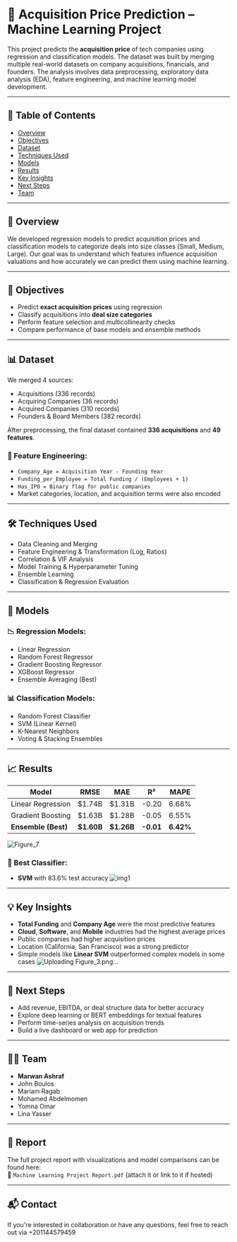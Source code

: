 # 🧠 Acquisition Price Prediction – Machine Learning Project

This project predicts the **acquisition price** of tech companies using regression and classification models. The dataset was built by merging multiple real-world datasets on company acquisitions, financials, and founders. The analysis involves data preprocessing, exploratory data analysis (EDA), feature engineering, and machine learning model development.

---

## 📁 Table of Contents

- [Overview](#overview)
- [Objectives](#objectives)
- [Dataset](#dataset)
- [Techniques Used](#techniques-used)
- [Models](#models)
- [Results](#results)
- [Key Insights](#key-insights)
- [Next Steps](#next-steps)
- [Team](#team)

---

## 📌 Overview

We developed regression models to predict acquisition prices and classification models to categorize deals into size classes (Small, Medium, Large). Our goal was to understand which features influence acquisition valuations and how accurately we can predict them using machine learning.

---

## 🎯 Objectives

- Predict **exact acquisition prices** using regression
- Classify acquisitions into **deal size categories**
- Perform feature selection and multicollinearity checks
- Compare performance of base models and ensemble methods

---

## 📊 Dataset

We merged 4 sources:
- Acquisitions (336 records)
- Acquiring Companies (36 records)
- Acquired Companies (310 records)
- Founders & Board Members (382 records)

After preprocessing, the final dataset contained **336 acquisitions** and **49 features**.

### 🔧 Feature Engineering:
- `Company_Age = Acquisition Year - Founding Year`
- `Funding_per_Employee = Total Funding / (Employees + 1)`
- `Has_IPO = Binary flag for public companies`
- Market categories, location, and acquisition terms were also encoded

---

## 🛠️ Techniques Used

- Data Cleaning and Merging
- Feature Engineering & Transformation (Log, Ratios)
- Correlation & VIF Analysis
- Model Training & Hyperparameter Tuning
- Ensemble Learning
- Classification & Regression Evaluation

---

## 🤖 Models

### 📉 Regression Models:
- Linear Regression
- Random Forest Regressor
- Gradient Boosting Regressor
- XGBoost Regressor
- Ensemble Averaging (Best)

### 📊 Classification Models:
- Random Forest Classifier
- SVM (Linear Kernel)
- K-Nearest Neighbors
- Voting & Stacking Ensembles

---

## 📈 Results

| Model                | RMSE     | MAE     | R²     | MAPE   |
|---------------------|----------|---------|--------|--------|
| Linear Regression    | $1.74B   | $1.31B  | -0.20  | 6.68%  |
| Gradient Boosting    | $1.63B   | $1.28B  | -0.05  | 6.55%  |
| **Ensemble (Best)**  | **$1.60B** | **$1.26B** | **-0.01** | **6.42%** |
![Figure_7](https://github.com/user-attachments/assets/ab35a48a-3a03-45bc-af7e-2dde0431bff5)

### 🥇 Best Classifier:  
- **SVM** with 83.6% test accuracy
![img1](https://github.com/user-attachments/assets/e62c6e41-3c97-40fa-85cd-17db32a0fc36)

---

## 💡 Key Insights

- **Total Funding** and **Company Age** were the most predictive features
- **Cloud**, **Software**, and **Mobile** industries had the highest average prices
- Public companies had higher acquisition prices
- Location (California, San Francisco) was a strong predictor
- Simple models like **Linear SVM** outperformed complex models in some cases
![Uploading Figure_3.png…]()

---

## 🔮 Next Steps

- Add revenue, EBITDA, or deal structure data for better accuracy
- Explore deep learning or BERT embeddings for textual features
- Perform time-series analysis on acquisition trends
- Build a live dashboard or web app for prediction

---

## 👨‍💻 Team

- **Marwan Ashraf**  
- John Boulos  
- Mariam Ragab  
- Mohamed Abdelmomen  
- Yomna Omar  
- Lina Yasser

---

## 📄 Report

The full project report with visualizations and model comparisons can be found here:  
📎 `Machine Learning Project Report.pdf` (attach it or link to it if hosted)

---

## 📬 Contact

If you're interested in collaboration or have any questions, feel free to reach out via +201144579459

